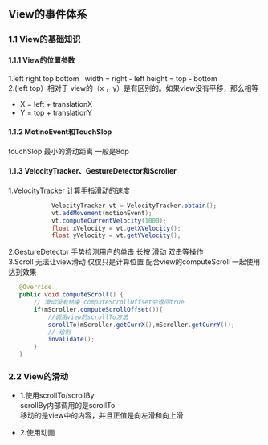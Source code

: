 
## View的事件体系
### 1.1 View的基础知识
#### 1.1.1 View的位置参数
 1.left right top bottom   width = right - left  height = top - bottom <br>
 2.(left top）相对于 view的（x ，y）是有区别的。如果view没有平移，那么相等 <br>
 * X = left + translationX
 * Y = top + translationY
#### 1.1.2 MotinoEvent和TouchSlop
  touchSlop 最小的滑动距离 一般是8dp
  
#### 1.1.3 VelocityTracker、GestureDetector和Scroller
 1.VelocityTracker 计算手指滑动的速度<br>
```java
            VelocityTracker vt = VelocityTracker.obtain();
            vt.addMovement(motionEvent);
            vt.computeCurrentVelocity(1000);
            float xVelocity = vt.getXVelocity();
            float yVelocity = vt.getYVelocity();
 ```
  2.GestureDetector 手势检测用户的单击 长按 滑动 双击等操作
  <br>
  3.Scroll 无法让view滑动 仅仅只是计算位置 配合view的computeScroll 一起使用达到效果
 ```java
    @Override
    public void computeScroll() {
        // 滑动没有结束 computeScrollOffset会返回true
        if(mScroller.computeScrollOffset()){
            //调用view的scrollTo方法
            scrollTo(mScroller.getCurrX(),mScroller.getCurrY());
            // 绘制
            invalidate();
        }
    }
 ```
 
 ### 2.2 View的滑动
 * 1.使用scrollTo/scrollBy
 <br>scrollBy内部调用的是scrollTo
 <br>移动的是view中的内容，并且正值是向左滑和向上滑
 
 * 2.使用动画
